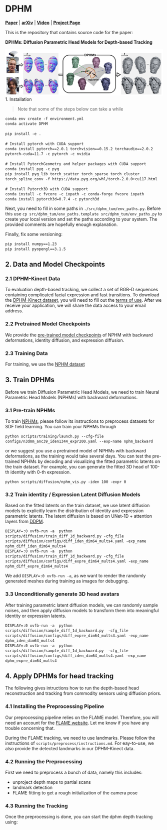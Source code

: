 # DPHM

[**Paper**](https://arxiv.org/abs/2312.01068.pdf) | [**arXiv**](https://arxiv.org/abs/2312.01068.pdf)  | [**Video**](https://youtu.be/w_EJ5LDJ7T4) | [**Project Page**](https://tangjiapeng.github.io/projects/DPHMs/) <br>

This is the repository that contains source code for the paper:

**DPHMs: Diffusion Parametric Head Models for Depth-based Tracking**
<div style="text-align: center">
<img src="media/pipeline.png" />
</div
- We present DPHMs, a diffusion parametric head model which is used for robust head reconstruction and expression tracking from monocular depth sequences. 
- Leveraging the DPHM diffusion prior, we effectively constrain the identity and expression codes on the underlying latent manifold when fitting to noisy and partial observations of commodity depth sensors.

## 1. Installation
> Note that some of the steps below can take a while
```
conda env create -f environment.yml   
conda activate DPHM

pip install -e .

# Install pytorch with CUDA support
conda install pytorch==2.0.1 torchvision==0.15.2 torchaudio==2.0.2 pytorch-cuda=11.7 -c pytorch -c nvidia

# Install PytorchGeometry and helper packages with CUDA support
conda install pyg -c pyg
pip install pyg_lib torch_scatter torch_sparse torch_cluster torch_spline_conv -f https://data.pyg.org/whl/torch-2.0.0+cu117.html

# Install Pytorch3D with CUDA support
conda install -c fvcore -c iopath -c conda-forge fvcore iopath
conda install pytorch3d=0.7.4 -c pytorch3d
```

Next, you need to fill in some paths in `./src/dphm_tum/env_paths.py`.
Before this use `cp src/dphm_tum/env_paths.template src/dphm_tum/env_paths.py` to create your local version and 
set the paths according to your system.
The provided comments are hopefully enough explanation.

Finally, fix some versioning:
```
pip install numpy==1.23
pip install pyopengl==3.1.5
```


## 2. Data and Model Checkpoints

### 2.1 DPHM-Kinect Data
To evaluation depth-based tracking, we collect a set of RGB-D sequences containing complicated facial expression and fast transitions. 
To download the [DPHM-Kinect dataset](https://tumde-my.sharepoint.com/:f:/g/personal/jiapeng_tang_tum_de/EuV4nVqiE7JDkm_oo2OuEkgBVdZtoksz8GA8xdolQVkapg), you will need to fill out the [terms of use](https://forms.gle/zMigTwyEZAaV9Mmt5).
After we receive your application, we will share the data access to your email address.

### 2.2 Pretrained Model Checkpoints
We provide the [pre-trained model checkpoints](https://drive.google.com/file/d/1YFtRSqGhUQP9rEbatUgd7wNQtka13ieD/view?usp=sharing) of NPHM with backward deformations, identity diffusion, and expression diffusion.

### 2.3 Training Data
For training, we use the [NPHM dataset](https://simongiebenhain.github.io/NPHM/)


## 3. Train DPHMs

Before we train Diffusion Parametric Head Models, we need to train Neural Parametric Head Models (NPHMs) with backward deformations. 

### 3.1 Pre-train NPHMs 
To train [NPHMs](https://github.com/SimonGiebenhain/NPHM), please follow its instructions 
to preprocess datasets for SDF field learning.  You can train your NPHMs through
```
python scripts/training/launch.py --cfg-file configs/n3dmm_anc39_iden1344_expr200.yaml --exp-name nphm_backward
```
or we suggest you use a pretrained model of NPHMs with backward deformations, as the training would take several days. You can test the pre-trained NPHMs by decoding and visualizing the fitted parametric latents on the train dataset. For example, you can generate the fitted 3D head of 100-th identity with 0-th expression.
```
python scripts/diffusion/nphm_vis.py -iden 100 -expr 0
```

### 3.2 Train identity / Expression Latent Diffusion Models
Based on the fitted latents on the train dataset, we use latent diffusion models to explicitly learn the distribution of identity and expression parametric latents.
The latent diffusion is based on UNet-1D + attention layers from [DDPM](https://github.com/lucidrains/denoising-diffusion-pytorch/blob/main/denoising_diffusion_pytorch/denoising_diffusion_pytorch_1d.py).
```
DISPLAY=:0 xvfb-run -a  python scripts/diffusion/train_diff_1d_backward.py -cfg_file scripts/diffusion/configs/diff_iden_dim64_mults4.yaml -exp_name nphm_diff_iden_dim64_mults4
DISPLAY=:0 xvfb-run -a  python scripts/diffusion/train_diff_1d_backward.py -cfg_file scripts/diffusion/configs/diff_expre_dim64_mults4.yaml -exp_name nphm_diff_expre_dim64_mults4
```
We add ```DISPLAY=:0 xvfb-run -a```, as we want to render the randomly generated meshes during training as images for debugging.

### 3.3 Unconditionally generate 3D head avatars
After training parametric latent diffusion models, we can randomly sample noises, and then apply diffusion models to transform them into meaningful identity or expression latents.
```
DISPLAY=:0 xvfb-run -a  python scripts/diffusion/sample_diff_1d_backward.py  -cfg_file scripts/diffusion/configs/diff_expre_dim64_mults4.yaml -exp_name dphm_iden_dim64_mults4 
DISPLAY=:0 xvfb-run -a  python scripts/diffusion/sample_diff_1d_backward.py  -cfg_file scripts/diffusion/configs/diff_iden_dim64_mults4.yaml -exp_name dphm_expre_dim64_mults4 
```

## 4. Apply DPHMs for head tracking

The following gives intructions how to run the depth-based head reconstruction and tracking from commodity sensors using diffusion priors.

### 4.1 Installing the Preprocessing Pipeline

Our preprocessing pipeline relies on the FLAME model. Therefore, you will need an account for the [FLAME website](https://flame.is.tue.mpg.de/).
Let me know if you have any trouble concerning that.

During the FLAME tracking, we need to use landmarks. Please follow the instructions of `scripts/preprocess/instructions.md`.
For eay-to-use, we also provide the detected landmarks in our DPHM-Kinect data.

### 4.2 Running the Preprocessing

First we need to preprocess a bunch of data, namely this includes:
- unproject depth maps to partial scans
- landmark detection
- FLAME fitting to get a rough initialization of the camera pose


### 4.3 Running the Tracking

Once the preprocessing is done, you can start the dphm depth tracking using:
